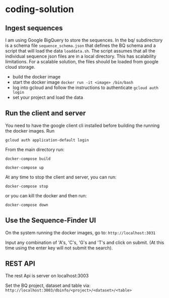 # coding-solution

## Ingest sequences

I am using Google BigQuery to store the sequences. In the bq/ subdirectory is a schema file `sequence_schema.json` that defines the BQ schema and a script that will load the data `loaddata.sh`.
The script assumes that all the individual sequence json files are in a local directory. This has scalability limitations. For a scalable solution, the files should be loaded from google cloud storage. 

- build the docker image
- start the docker image
`docker run -it <image> /bin/bash`
- log into gcloud and follow the instructions to authenticate
`gcloud auth login`
- set your project and load the data

## Run the client and server
You need to have the google client cli installed before building the running the docker images. Run

`gcloud auth application-default login`

From the main directory run:

`docker-compose build`

`docker-compose up`

At any time to stop the client and server, you can run:

`docker-compose stop`

or you can kill the docker and then run:

`docker-compose down`

## Use the Sequence-Finder UI

On the system running the docker images, go to:
`http://localhost:3031`

Input any combination of 'A's, 'C's, 'G's and 'T's and click on submit. (At this time using the enter key will not submit the search).

## REST API
The rest Api is server on localhost:3003

Set the BQ project, dataset and table via:
`http://localhost:3003/dbinfo/<project>/<dataset>/<table>`
